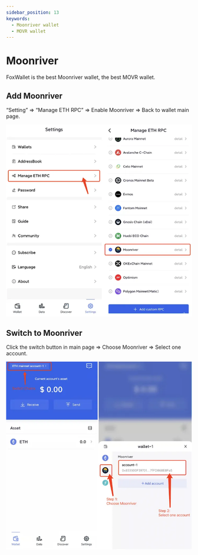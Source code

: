 ```yaml
---
sidebar_position: 13
keywords:
  - Moonriver wallet
  - MOVR wallet
---
```


# Moonriver

FoxWallet is the best Moonriver wallet, the best MOVR wallet.

## Add Moonriver

“Setting” => “Manage ETH RPC” => Enable Moonriver => Back to wallet main page.

![](../img/add-movr.webp)

## Switch to Moonriver

Click the switch button in main page => Choose Moonriver => Select one account.

![](../img/switch-movr.webp)